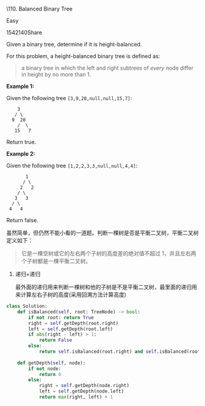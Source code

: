 \110. Balanced Binary Tree

Easy

1542140Share

Given a binary tree, determine if it is height-balanced.

For this problem, a height-balanced binary tree is defined as:

> a binary tree in which the left and right subtrees of *every* node differ in height by no more than 1.

 

**Example 1:**

Given the following tree `[3,9,20,null,null,15,7]`:

```
    3
   / \
  9  20
    /  \
   15   7
```

Return true.

**Example 2:**

Given the following tree `[1,2,2,3,3,null,null,4,4]`:

```
       1
      / \
     2   2
    / \
   3   3
  / \
 4   4
```

Return false.

虽然简单，但仍然不能小看的一道题。判断一棵树是否是平衡二叉树，平衡二叉树定义如下：

> 它是一棵空树或它的左右两个子树的高度差的绝对值不超过 1，并且左右两个子树都是一棵平衡二叉树。



1. 递归+递归

   最外面的递归用来判断一棵树和他的子树是不是平衡二叉树，最里面的递归用来计算左右子树的高度(采用回溯方法计算高度)

```python
class Solution:
    def isBalanced(self, root: TreeNode) -> bool:
        if not root: return True
        right = self.getDepth(root.right)
        left = self.getDepth(root.left)
        if abs(right - left) > 1:
            return False
        else:
            return self.isBalanced(root.right) and self.isBalanced(root.left)
        
    def getDepth(self, node):
        if not node:
            return 0
        else:
            right = self.getDepth(node.right)
            left = self.getDepth(node.left)
            return max(right, left) + 1
```



